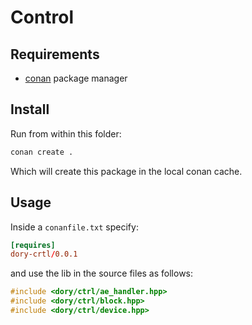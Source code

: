 # Control

## Requirements

- [conan](https://conan.io/) package manager

## Install

Run from within this folder:

```sh
conan create .
```

Which will create this package in the local conan cache.

## Usage


Inside a `conanfile.txt` specify:

```toml
[requires]
dory-crtl/0.0.1
```

and use the lib in the source files as follows:

```cpp
#include <dory/ctrl/ae_handler.hpp>
#include <dory/ctrl/block.hpp>
#include <dory/ctrl/device.hpp>

```

